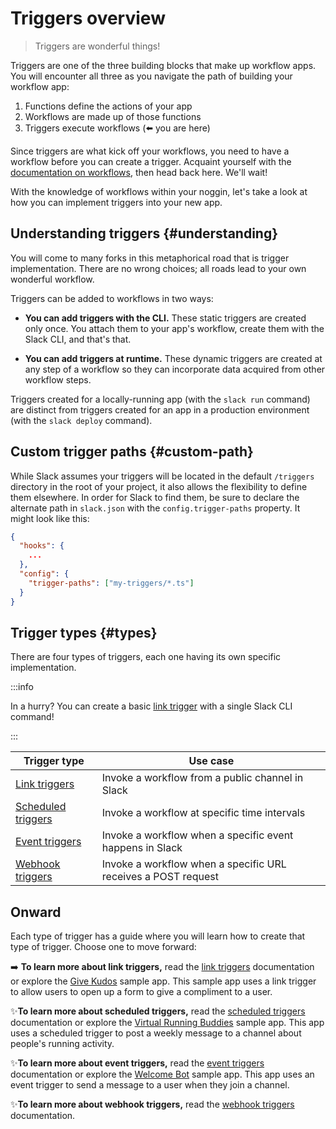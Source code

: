# Triggers overview

> Triggers are wonderful things!

Triggers are one of the three building blocks that make up workflow apps. You will encounter all three as you navigate the path of building your workflow app:

1. Functions define the actions of your app
2. Workflows are made up of those functions
3. Triggers execute workflows (⬅️ you are here)

Since triggers are what kick off your workflows, you need to have a workflow before you can create a trigger. Acquaint yourself with the [documentation on workflows](/automation/workflows), then head back here. We'll wait!

With the knowledge of workflows within your noggin, let's take a look at how you can implement triggers into your new app.

## Understanding triggers {#understanding}

You will come to many forks in this metaphorical road that is trigger implementation. There are no wrong choices; all roads lead to your own wonderful workflow.

Triggers can be added to workflows in two ways:

* **You can add triggers with the CLI.** These static triggers are created only once. You attach them to your app's workflow, create them with the Slack CLI, and that's that.

* **You can add triggers at runtime.** These dynamic triggers are created at any step of a workflow so they can incorporate data acquired from other workflow steps.

Triggers created for a locally-running app (with the `slack run` command) are distinct from triggers created for an app in a production environment (with the `slack deploy` command).

## Custom trigger paths {#custom-path}

While Slack assumes your triggers will be located in the default `/triggers` directory in the root of your project, it also allows the flexibility to define them elsewhere. In order for Slack to find them, be sure to declare the alternate path in `slack.json` with the `config.trigger-paths` property. It might look like this:

```json
{
  "hooks": {
    ...
  },
  "config": {
    "trigger-paths": ["my-triggers/*.ts"]
  }
}
```

## Trigger types {#types}

There are four types of triggers, each one having its own specific implementation.

:::info 

In a hurry? You can create a basic <a href="/automation/triggers/link">link trigger</a> with a single Slack CLI command!

:::

| Trigger type                     | Use case                                                      |
|----------------------------------|---------------------------------------------------------------|
| [Link triggers](/automation/triggers/link)           | Invoke a workflow from a public channel in Slack              |
| [Scheduled triggers](/automation/triggers/scheduled) | Invoke a workflow at specific time intervals                  |
| [Event triggers](/automation/triggers/event)         | Invoke a workflow when a specific event happens in Slack      |
| [Webhook triggers](/automation/triggers/webhook)     | Invoke a workflow when a specific URL receives a POST request |

## Onward

Each type of trigger has a guide where you will learn how to create that type of trigger. Choose one to move forward:

➡️ **To learn more about link triggers,** read the [link triggers](/automation/triggers/link) documentation or explore the [Give Kudos](/tutorials/tracks/give-kudos) sample app. This sample app uses a link trigger to allow users to open up a form to give a compliment to a user.

✨**To learn more about scheduled triggers,** read the [scheduled triggers](/automation/triggers/scheduled) documentation or explore the [Virtual Running Buddies](/tutorials/tracks/create-social-app) sample app. This app uses a scheduled trigger to post a weekly message to a channel about people's running activity.

✨**To learn more about event triggers,** read the [event triggers](/automation/triggers/event) documentation or explore the [Welcome Bot](/tutorials/tracks/create-bot-to-welcome-users) sample app. This app uses an event trigger to send a message to a user when they join a channel.

✨**To learn more about webhook triggers,** read the [webhook triggers](/automation/triggers/webhook) documentation.